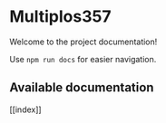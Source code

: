 # Multiplos357

Welcome to the project documentation!

Use `npm run docs` for easier navigation.

## Available documentation

[[index]]

